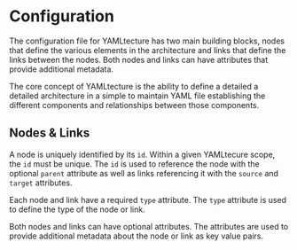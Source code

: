 # Configuration

The configuration file for YAMLtecture has two main building blocks, nodes that define the various elements in the architecture and links that define the links between the nodes. Both nodes and links can have attributes that provide additional metadata.

The core concept of YAMLtecture is the ability to define a detailed a detailed architecture in a simple to maintain YAML file establishing the different components and relationships between those components.

## Nodes & Links

A node is uniquely identified by its `id`.  Within a given YAMLtecure scope, the `id` must be unique.  The `id` is used to reference the node with the optional `parent` attribute as well as links referencing it with the `source` and `target` attributes.

Each node and link have a required `type` attribute.  The `type` attribute is used to define the type of the node or link.

Both nodes and links can have optional attributes.  The attributes are used to provide additional metadata about the node or link as key value pairs.
